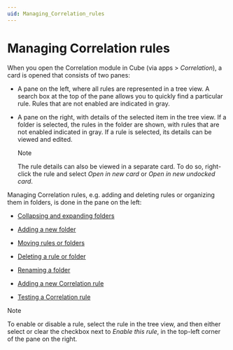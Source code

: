 ```yaml
---
uid: Managing_Correlation_rules
---
```


# Managing Correlation rules

When you open the Correlation module in Cube (via apps \> *Correlation*), a card is opened that consists of two panes:

- A pane on the left, where all rules are represented in a tree view. A search box at the top of the pane allows you to quickly find a particular rule. Rules that are not enabled are indicated in gray.

- A pane on the right, with details of the selected item in the tree view. If a folder is selected, the rules in the folder are shown, with rules that are not enabled indicated in gray. If a rule is selected, its details can be viewed and edited.

    > [!NOTE]
    > The rule details can also be viewed in a separate card. To do so, right-click the rule and select *Open in new card* or *Open in new undocked card*.

Managing Correlation rules, e.g. adding and deleting rules or organizing them in folders, is done in the pane on the left:

- [Collapsing and expanding folders](Collapsing_and_expanding_folders.md)

- [Adding a new folder](Adding_a_new_folder.md)

- [Moving rules or folders](Moving_rules_or_folders.md)

- [Deleting a rule or folder](Deleting_a_rule_or_folder.md)

- [Renaming a folder](Renaming_a_folder.md)

- [Adding a new Correlation rule](Adding_a_new_Correlation_rule.md)

- [Testing a Correlation rule](Testing_a_Correlation_rule.md)

> [!NOTE]
> To enable or disable a rule, select the rule in the tree view, and then either select or clear the checkbox next to *Enable this rule*, in the top-left corner of the pane on the right.
>
